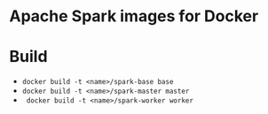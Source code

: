 # Apache Spark images for Docker

# Build

* ```docker build -t <name>/spark-base base```
* ```docker build -t <name>/spark-master master```
* ``` docker build -t <name>/spark-worker worker```
